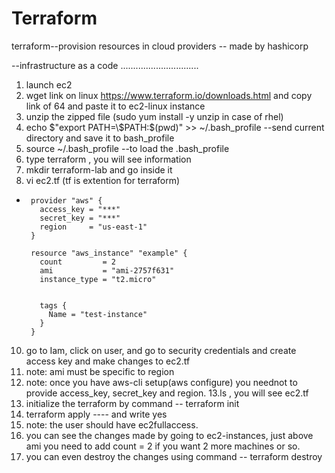 # Terraform
terraform--provision resources in cloud providers
-- made by hashicorp

--infrastructure as a code
...............................
1. launch ec2
2. wget link on linux
https://www.terraform.io/downloads.html and copy link of 64 and paste it to ec2-linux instance
3. unzip the zipped file (sudo yum install -y unzip in case of rhel)
4. echo $"export PATH=\$PATH:$(pwd)" >> ~/.bash_profile --send current directory and save it to bash_profile
5. source ~/.bash_profile --to load the .bash_profile
6. type terraform , you will see information 
7. mkdir terraform-lab and go inside it
8. vi ec2.tf   (tf is extention for terraform)
* 
       provider "aws" {
         access_key = "***"
         secret_key = "***"
         region     = "us-east-1"
       }

       resource "aws_instance" "example" {
         count         = 2
         ami           = "ami-2757f631"
         instance_type = "t2.micro"


         tags {
           Name = "test-instance"
         }
       }



10. go to Iam, click on user, and go to security credentials and create access key and make changes to ec2.tf
11. note: ami must be specific to region
12. note: once you have aws-cli setup(aws configure) you neednot to provide access_key, secret_key and region.
13.ls , you will see ec2.tf 
14. initialize the terraform by command -- terraform init
13. terraform apply ---- and write yes
15. note: the user should have ec2fullaccess.
16. you can see the changes made by going to ec2-instances, just above ami you need to add count = 2 if you want 2 more machines or so.
17. you can even destroy the changes using command -- terraform destroy
